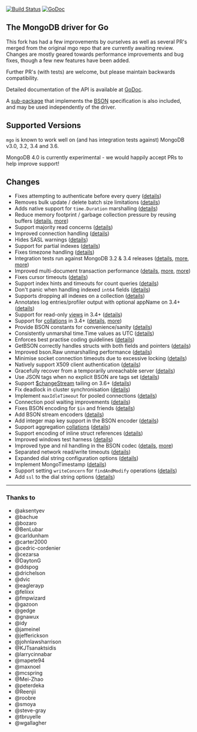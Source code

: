 [![Build Status](https://travis-ci.org/globalsign/mgo.svg?branch=master)](https://travis-ci.org/globalsign/mgo) [![GoDoc](https://godoc.org/github.com/PFadel/mgo?status.svg)](https://godoc.org/github.com/PFadel/mgo)

The MongoDB driver for Go
-------------------------

This fork has had a few improvements by ourselves as well as several PR's merged from the original mgo repo that are currently awaiting review.
Changes are mostly geared towards performance improvements and bug fixes, though a few new features have been added.

Further PR's (with tests) are welcome, but please maintain backwards compatibility.

Detailed documentation of the API is available at
[GoDoc](https://godoc.org/github.com/PFadel/mgo).

A [sub-package](https://godoc.org/github.com/PFadel/mgo/bson) that implements the [BSON](http://bsonspec.org) specification is also included, and may be used independently of the driver.

## Supported Versions

`mgo` is known to work well on (and has integration tests against) MongoDB v3.0, 3.2, 3.4 and 3.6.

MongoDB 4.0 is currently experimental - we would happily accept PRs to help improve support!

## Changes
* Fixes attempting to authenticate before every query ([details](https://github.com/go-mgo/mgo/issues/254))
* Removes bulk update / delete batch size limitations ([details](https://github.com/go-mgo/mgo/issues/288))
* Adds native support for `time.Duration` marshalling ([details](https://github.com/go-mgo/mgo/pull/373))
* Reduce memory footprint / garbage collection pressure by reusing buffers ([details](https://github.com/go-mgo/mgo/pull/229), [more](https://github.com/PFadel/mgo/pull/56))
* Support majority read concerns ([details](https://github.com/PFadel/mgo/pull/2))
* Improved connection handling ([details](https://github.com/PFadel/mgo/pull/5))
* Hides SASL warnings ([details](https://github.com/PFadel/mgo/pull/7))
* Support for partial indexes ([details](https://github.com/domodwyer/mgo/commit/5efe8eccb028238d93c222828cae4806aeae9f51))
* Fixes timezone handling ([details](https://github.com/go-mgo/mgo/pull/464))
* Integration tests run against MongoDB 3.2 & 3.4 releases ([details](https://github.com/PFadel/mgo/pull/4), [more](https://github.com/PFadel/mgo/pull/24), [more](https://github.com/PFadel/mgo/pull/35))
* Improved multi-document transaction performance ([details](https://github.com/PFadel/mgo/pull/10), [more](https://github.com/PFadel/mgo/pull/11), [more](https://github.com/PFadel/mgo/pull/16))
* Fixes cursor timeouts ([details](https://jira.mongodb.org/browse/SERVER-24899))
* Support index hints and timeouts for count queries ([details](https://github.com/PFadel/mgo/pull/17))
* Don't panic when handling indexed `int64` fields ([details](https://github.com/go-mgo/mgo/issues/475))
* Supports dropping all indexes on a collection ([details](https://github.com/PFadel/mgo/pull/25))
* Annotates log entries/profiler output with optional appName on 3.4+ ([details](https://github.com/PFadel/mgo/pull/28))
* Support for read-only [views](https://docs.mongodb.com/manual/core/views/) in 3.4+ ([details](https://github.com/PFadel/mgo/pull/33))
* Support for [collations](https://docs.mongodb.com/manual/reference/collation/) in 3.4+ ([details](https://github.com/PFadel/mgo/pull/37), [more](https://github.com/PFadel/mgo/pull/166))
* Provide BSON constants for convenience/sanity ([details](https://github.com/PFadel/mgo/pull/41))
* Consistently unmarshal time.Time values as UTC ([details](https://github.com/PFadel/mgo/pull/42))
* Enforces best practise coding guidelines ([details](https://github.com/PFadel/mgo/pull/44))
* GetBSON correctly handles structs with both fields and pointers ([details](https://github.com/PFadel/mgo/pull/40))
* Improved bson.Raw unmarshalling performance ([details](https://github.com/PFadel/mgo/pull/49))
* Minimise socket connection timeouts due to excessive locking ([details](https://github.com/PFadel/mgo/pull/52))
* Natively support X509 client authentication ([details](https://github.com/PFadel/mgo/pull/55))
* Gracefully recover from a temporarily unreachable server ([details](https://github.com/PFadel/mgo/pull/69))
* Use JSON tags when no explicit BSON are tags set ([details](https://github.com/PFadel/mgo/pull/91))
* Support [$changeStream](https://docs.mongodb.com/manual/changeStreams/) tailing on 3.6+ ([details](https://github.com/PFadel/mgo/pull/97))
* Fix deadlock in cluster synchronisation ([details](https://github.com/PFadel/mgo/issues/120))
* Implement `maxIdleTimeout` for pooled connections ([details](https://github.com/PFadel/mgo/pull/116))
* Connection pool waiting improvements ([details](https://github.com/PFadel/mgo/pull/115))
* Fixes BSON encoding for `$in` and friends ([details](https://github.com/PFadel/mgo/pull/128))
* Add BSON stream encoders ([details](https://github.com/PFadel/mgo/pull/127))
* Add integer map key support in the BSON encoder ([details](https://github.com/PFadel/mgo/pull/140))
* Support aggregation [collations](https://docs.mongodb.com/manual/reference/collation/) ([details](https://github.com/PFadel/mgo/pull/144))
* Support encoding of inline struct references ([details](https://github.com/PFadel/mgo/pull/146))
* Improved windows test harness ([details](https://github.com/PFadel/mgo/pull/158))
* Improved type and nil handling in the BSON codec ([details](https://github.com/PFadel/mgo/pull/147/files), [more](https://github.com/PFadel/mgo/pull/181))
* Separated network read/write timeouts ([details](https://github.com/PFadel/mgo/pull/161))
* Expanded dial string configuration options ([details](https://github.com/PFadel/mgo/pull/162))
* Implement MongoTimestamp ([details](https://github.com/PFadel/mgo/pull/171))
* Support setting `writeConcern` for `findAndModify` operations ([details](https://github.com/PFadel/mgo/pull/185))
* Add `ssl` to the dial string options ([details](https://github.com/PFadel/mgo/pull/184))


---

### Thanks to
* @aksentyev
* @bachue
* @bozaro
* @BenLubar
* @carldunham
* @carter2000
* @cedric-cordenier
* @cezarsa
* @DaytonG
* @ddspog
* @drichelson
* @dvic
* @eaglerayp
* @feliixx
* @fmpwizard
* @gazoon
* @gedge
* @gnawux
* @idy
* @jameinel
* @jefferickson
* @johnlawsharrison
* @KJTsanaktsidis
* @larrycinnabar
* @mapete94
* @maxnoel
* @mcspring
* @Mei-Zhao
* @peterdeka
* @Reenjii
* @roobre
* @smoya
* @steve-gray
* @tbruyelle
* @wgallagher

